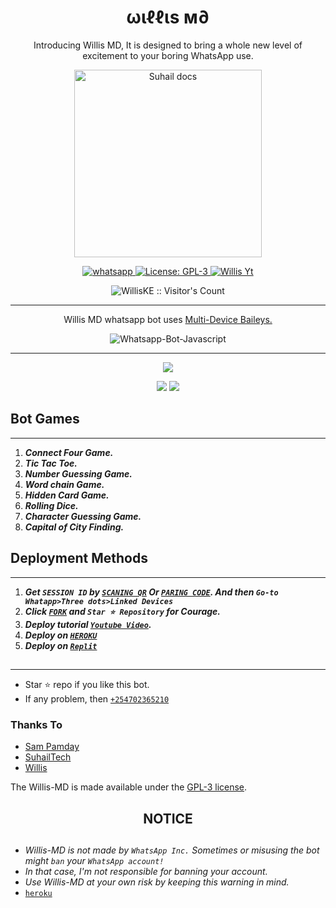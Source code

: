 <h1 align="center"> ωιℓℓιѕ м∂ </h1> 
<p align="center"> Introducing Willis MD, It is designed to bring a whole new level of excitement to your boring WhatsApp use. </p>

<p align="center">
  <a href="https://youtube.com/@WillisKE">
    <img alt="Suhail docs" height="300" src="https://telegra.ph/file/d7b133573a5a3622775e6.jpg">
  </a>
</p>
    
   
   
<p align="center">
  <a href="https://wa.me/254702365210?text=Hi+ωιℓℓιѕ,+I+Need+Help.+I+messaged+you+from+ωιℓℓιѕ+м∂+Repo" target="_blank">
    <img alt="whatsapp" src="https://img.shields.io/badge/ Whatsapp -25D366?style=for-the-badge&logo=whatsapp&logoColor=white" />
  </a>
  <a aria-label="WillNet MD is free to use" href="https://github.com/WillisKE/Willis-MD/blob/main/LICENCE" target="_blank">
    <img alt="License: GPL-3" src="https://badges.frapsoft.com/os/gpl/gpl.png?v=103)](https://opensource.org/licenses/GPL-3.0/" target="_blank" />
  </a>
  <a aria-label="WillNet MD is free to use" href="https://youtube.com/@WillisKE" target="_blank">
    <img alt="Willis Yt" src="https://img.shields.io/youtube/channel/subscribers/UCxyNZOmHRr2-Je3yNwfV_mg" target="_blank" />
  </a>

</p>
<p align="center"><img src="https://profile-counter.glitch.me/{WillisKE}/count.svg" alt="WillisKE :: Visitor's Count" /></p>

---

<p align="center"> Willis MD whatsapp bot uses
  <a href="https://github.com/adiwajshing/Baileys">Multi-Device Baileys.</a>
</p>
<p align="center">
  <img title="Whatsapp-Bot-Javascript" src="https://img.shields.io/badge/Javascript-363303?style=for-the-badge&logo=javascript&logoColor=c6c631"></img>
</p>

---

<p align="center">
  <a
</p>
<p align="center">
  <a href="https://youtu.be/3NdJb6_1cJM"><img src="https://img.shields.io/badge/CodeSpace-green?colorA=%23ff000&colorB=%23017e40&style=for-the-badge&logo=git&logoColor=white"></a>
</p>
<p align="center">
  <a href="https://dashboard.heroku.com/new?template=https://github.com/WillisKE/Willis-MD"><img src="https://img.shields.io/badge/heroku-9d7acc?style=for-the-badge&logo=heroku&logoColor=430098"></a>
  <a href="https://suhail-web01.vercel.app/replit.html"><img src="https://img.shields.io/badge/replit-253c99?style=for-the-badge&logo=replit&logoColor=F26207"></a>

 



## Bot Games
---
1. ***Connect Four Game.***
2.  ***Tic Tac Toe.***
3.  ***Number Guessing Game.***
4.  ***Word chain Game.***
5.  ***Hidden Card Game.***
6.  ***Rolling Dice.***
7.  ***Character Guessing Game.***
8.  ***Capital of City Finding.***
##


 




    
   
## Deployment Methods
---
1.  ***Get `SESSION ID` by [`SCANING QR`](https://suhail-md-vtsf.onrender.com/) Or [`PARING CODE`](https://replit.com/@WillisKE/Willis-MD). And then `Go-to Whatapp>Three dots>Linked Devices`***
2.  ***Click [`FORK`](https://github.com/WillisKE/Willis-MD/fork) and `Star ⭐ Repository` for Courage.***
3.  ***Deploy tutorial [`Youtube Video`](https://youtu.be/6rnftFl0fAI).***
4.  ***Deploy on [`HEROKU`](https://dashboard.heroku.com/new?template=https://github.com/WillisKE/Willis-MD)***
5.  ***Deploy on [`Replit`](https://replit.com/@WillisKE/Willis-MD)***

##
---


- Star ⭐ repo if you like this bot.
- If any problem, then [`+254702365210`](https://wa.me/254702365210)


### Thanks To
- [Sam Pamday](https://github.com/Sampandey001)
- [SuhailTech](https://github.com/SuhailTechInfo)
- [Willis](https://github.com/WillisKE)


The Willis-MD is made available under the [GPL-3 license](https://github.com/WillisKE/Willis-MD/blob/main/LICENCE).


<h2 align="center">  NOTICE
</h2>
   
## 
- *Willis-MD is not made by `WhatsApp Inc.` Sometimes or misusing the bot might `ban` your `WhatsApp account!`*
- *In that case, I'm not responsible for banning your account.*
- *Use Willis-MD at your own risk by keeping this warning in mind.*
- [`heroku`]( https://dashboard.heroku.com/new?template=https://github.com/WillisKE/Willis-MD)

